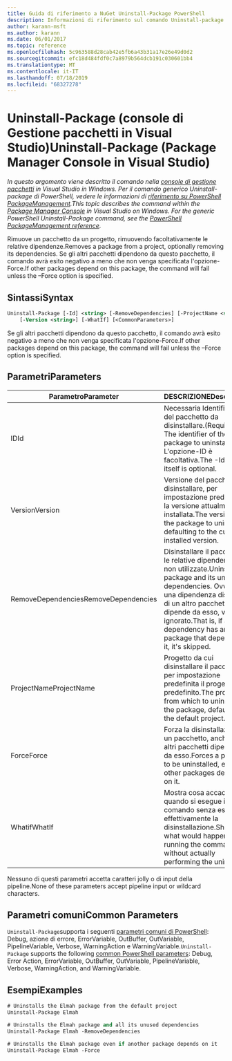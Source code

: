 ```yaml
---
title: Guida di riferimento a NuGet Uninstall-Package PowerShell
description: Informazioni di riferimento sul comando Uninstall-package di PowerShell nella console di gestione pacchetti NuGet in Visual Studio.
author: karann-msft
ms.author: karann
ms.date: 06/01/2017
ms.topic: reference
ms.openlocfilehash: 5c963588d28cab42e5fb6a43b31a17e26e49d0d2
ms.sourcegitcommit: efc18d484fdf0c7a8979b564dcb191c030601bb4
ms.translationtype: MT
ms.contentlocale: it-IT
ms.lasthandoff: 07/18/2019
ms.locfileid: "68327278"
---
```

# <a name="uninstall-package-package-manager-console-in-visual-studio"></a><span data-ttu-id="085a1-103">Uninstall-Package (console di Gestione pacchetti in Visual Studio)</span><span class="sxs-lookup"><span data-stu-id="085a1-103">Uninstall-Package (Package Manager Console in Visual Studio)</span></span>

<span data-ttu-id="085a1-104">*In questo argomento viene descritto il comando nella [console di gestione pacchetti](../../consume-packages/install-use-packages-powershell.md) in Visual Studio in Windows. Per il comando generico Uninstall-package di PowerShell, vedere le informazioni di [riferimento su PowerShell PackageManagement](/powershell/module/packagemanagement/?view=powershell-6).*</span><span class="sxs-lookup"><span data-stu-id="085a1-104">*This topic describes the command within the [Package Manager Console](../../consume-packages/install-use-packages-powershell.md) in Visual Studio on Windows. For the generic PowerShell Uninstall-Package command, see the [PowerShell PackageManagement reference](/powershell/module/packagemanagement/?view=powershell-6).*</span></span>

<span data-ttu-id="085a1-105">Rimuove un pacchetto da un progetto, rimuovendo facoltativamente le relative dipendenze.</span><span class="sxs-lookup"><span data-stu-id="085a1-105">Removes a package from a project, optionally removing its dependencies.</span></span> <span data-ttu-id="085a1-106">Se gli altri pacchetti dipendono da questo pacchetto, il comando avrà esito negativo a meno che non venga specificata l'opzione-Force.</span><span class="sxs-lookup"><span data-stu-id="085a1-106">If other packages depend on this package, the command will fail unless the –Force option is specified.</span></span>

## <a name="syntax"></a><span data-ttu-id="085a1-107">Sintassi</span><span class="sxs-lookup"><span data-stu-id="085a1-107">Syntax</span></span>

```ps
Uninstall-Package [-Id] <string> [-RemoveDependencies] [-ProjectName <string>] [-Force]
    [-Version <string>] [-WhatIf] [<CommonParameters>]
```

<span data-ttu-id="085a1-108">Se gli altri pacchetti dipendono da questo pacchetto, il comando avrà esito negativo a meno che non venga specificata l'opzione-Force.</span><span class="sxs-lookup"><span data-stu-id="085a1-108">If other packages depend on this package, the command will fail unless the –Force option is specified.</span></span>

## <a name="parameters"></a><span data-ttu-id="085a1-109">Parametri</span><span class="sxs-lookup"><span data-stu-id="085a1-109">Parameters</span></span>

| <span data-ttu-id="085a1-110">Parametro</span><span class="sxs-lookup"><span data-stu-id="085a1-110">Parameter</span></span> | <span data-ttu-id="085a1-111">DESCRIZIONE</span><span class="sxs-lookup"><span data-stu-id="085a1-111">Description</span></span> |
| --- | --- |
| <span data-ttu-id="085a1-112">ID</span><span class="sxs-lookup"><span data-stu-id="085a1-112">Id</span></span> | <span data-ttu-id="085a1-113">Necessaria Identificatore del pacchetto da disinstallare.</span><span class="sxs-lookup"><span data-stu-id="085a1-113">(Required) The identifier of the package to uninstall.</span></span> <span data-ttu-id="085a1-114">L'opzione-ID è facoltativa.</span><span class="sxs-lookup"><span data-stu-id="085a1-114">The -Id switch itself is optional.</span></span> |
| <span data-ttu-id="085a1-115">Version</span><span class="sxs-lookup"><span data-stu-id="085a1-115">Version</span></span> | <span data-ttu-id="085a1-116">Versione del pacchetto da disinstallare, per impostazione predefinita la versione attualmente installata.</span><span class="sxs-lookup"><span data-stu-id="085a1-116">The version of the package to uninstall, defaulting to the currently installed version.</span></span> |
| <span data-ttu-id="085a1-117">RemoveDependencies</span><span class="sxs-lookup"><span data-stu-id="085a1-117">RemoveDependencies</span></span> | <span data-ttu-id="085a1-118">Disinstallare il pacchetto e le relative dipendenze non utilizzate.</span><span class="sxs-lookup"><span data-stu-id="085a1-118">Uninstall the package and its unused dependencies.</span></span> <span data-ttu-id="085a1-119">Ovvero, se una dipendenza dispone di un altro pacchetto che dipende da esso, viene ignorato.</span><span class="sxs-lookup"><span data-stu-id="085a1-119">That is, if any dependency has another package that depends on it, it's skipped.</span></span> |
| <span data-ttu-id="085a1-120">ProjectName</span><span class="sxs-lookup"><span data-stu-id="085a1-120">ProjectName</span></span> | <span data-ttu-id="085a1-121">Progetto da cui disinstallare il pacchetto, per impostazione predefinita il progetto predefinito.</span><span class="sxs-lookup"><span data-stu-id="085a1-121">The project from which to uninstall the package, defaulting to the default project.</span></span> |
| <span data-ttu-id="085a1-122">Force</span><span class="sxs-lookup"><span data-stu-id="085a1-122">Force</span></span> | <span data-ttu-id="085a1-123">Forza la disinstallazione di un pacchetto, anche se altri pacchetti dipendono da esso.</span><span class="sxs-lookup"><span data-stu-id="085a1-123">Forces a package to be uninstalled, even if other packages depend on it.</span></span> |
| <span data-ttu-id="085a1-124">Whatif</span><span class="sxs-lookup"><span data-stu-id="085a1-124">WhatIf</span></span> | <span data-ttu-id="085a1-125">Mostra cosa accade quando si esegue il comando senza eseguire effettivamente la disinstallazione.</span><span class="sxs-lookup"><span data-stu-id="085a1-125">Shows what would happen when running the command without actually performing the uninstall.</span></span> |

<span data-ttu-id="085a1-126">Nessuno di questi parametri accetta caratteri jolly o di input della pipeline.</span><span class="sxs-lookup"><span data-stu-id="085a1-126">None of these parameters accept pipeline input or wildcard characters.</span></span>

## <a name="common-parameters"></a><span data-ttu-id="085a1-127">Parametri comuni</span><span class="sxs-lookup"><span data-stu-id="085a1-127">Common Parameters</span></span>

<span data-ttu-id="085a1-128">`Uninstall-Package`supporta i seguenti [parametri comuni di PowerShell](http://go.microsoft.com/fwlink/?LinkID=113216): Debug, azione di errore, ErrorVariable, OutBuffer, OutVariable, PipelineVariable, Verbose, WarningAction e WarningVariable.</span><span class="sxs-lookup"><span data-stu-id="085a1-128">`Uninstall-Package` supports the following [common PowerShell parameters](http://go.microsoft.com/fwlink/?LinkID=113216): Debug, Error Action, ErrorVariable, OutBuffer, OutVariable, PipelineVariable, Verbose, WarningAction, and WarningVariable.</span></span>

## <a name="examples"></a><span data-ttu-id="085a1-129">Esempi</span><span class="sxs-lookup"><span data-stu-id="085a1-129">Examples</span></span>

```ps
# Uninstalls the Elmah package from the default project
Uninstall-Package Elmah

# Uninstalls the Elmah package and all its unused dependencies
Uninstall-Package Elmah -RemoveDependencies 

# Uninstalls the Elmah package even if another package depends on it
Uninstall-Package Elmah -Force
```
